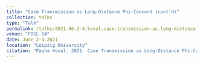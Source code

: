 ```yaml
---
title: "Case Transmission as Long-Distance Phi-Concord (cont'd)"
collection: talks
type: "Talk"
permalink: /talks/2021.06.2-4.koval.case.transmission.as.long-distance.phi-concord.(cont'd)
venue: "FDSL 14"
date: June 2-4 2021
location: "Leipzig University"
citation: "Pasha Koval. 2021. Case Transmission as Long-Distance Phi-Concord (cont'd) (Talk). FDSL 14. Leipzig University. June 2-4."
---
```

